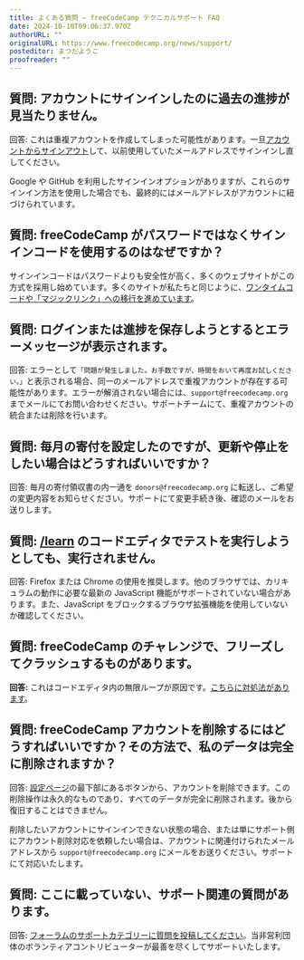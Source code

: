 ```yaml
---
title: よくある質問 – freeCodeCamp テクニカルサポート FAQ
date: 2024-10-10T09:06:37.970Z
authorURL: ""
originalURL: https://www.freecodecamp.org/news/support/
posteditor: まつだようこ
proofreader: ""
---
```


## 質問: アカウントにサインインしたのに過去の進捗が見当たりません。

<!-- more -->

回答: これは重複アカウントを作成してしまった可能性があります。一旦[アカウントからサインアウト][1]して、以前使用していたメールアドレスでサインインし直してください。

Google や GitHub を利用したサインインオプションがありますが、これらのサインイン方法を使用した場合でも、最終的にはメールアドレスがアカウントに紐づけられています。

## 質問: freeCodeCamp がパスワードではなくサインインコードを使用するのはなぜですか？

サインインコードはパスワードよりも安全性が高く、多くのウェブサイトがこの方式を採用し始めています。多くのサイトが私たちと同じように、[ワンタイムコードや「マジックリンク」への移行を進めています][2]。

## 質問: ログインまたは進捗を保存しようとするとエラーメッセージが表示されます。

回答: エラーとして`「問題が発生しました。お手数ですが、時間をおいて再度お試しください。」`と表示される場合、同一のメールアドレスで重複アカウントが存在する可能性があります。エラーが解消されない場合には、`support@freecodecamp.org` までメールにてお問い合わせください。サポートチームにて、重複アカウントの統合または削除を行います。

## 質問: 毎月の寄付を設定したのですが、更新や停止をしたい場合はどうすればいいですか？

回答: 毎月の寄付領収書の内一通を `donors@freecodecamp.org` に転送し、ご希望の変更内容をお知らせください。サポートにて変更手続き後、確認のメールをお送りします。

## 質問: [/learn][3] のコードエディタでテストを実行しようとしても、実行されません。

回答: Firefox または Chrome の使用を推奨します。他のブラウザでは、カリキュラムの動作に必要な最新の JavaScript 機能がサポートされていない場合があります。また、JavaScript をブロックするブラウザ拡張機能を使用していないか確認してください。

## 質問: freeCodeCamp のチャレンジで、フリーズしてクラッシュするものがあります。

**回答:** これはコードエディタ内の無限ループが原因です。[こちらに対処法があります][4]。

## 質問: freeCodeCamp アカウントを削除するにはどうすればいいですか？その方法で、私のデータは完全に削除されますか？

回答: [設定ページ][5]の最下部にあるボタンから、アカウントを削除できます。この削除操作は永久的なものであり、すべてのデータが完全に削除されます。後から復旧することはできません。

削除したいアカウントにサインインできない状態の場合、または単にサポート側にアカウント削除対応を依頼したい場合は、アカウントに関連付けられたメールアドレスから `support@freecodecamp.org` にメールをお送りください。サポートにて対応いたします。

## 質問: ここに載っていない、サポート関連の質問があります。

回答: [フォーラムのサポートカテゴリーに質問を投稿してください][6]。当非営利団体のボランティアコントリビューターが最善を尽くしてサポートいたします。

[1]: https://www.freecodecamp.org/japanese/settings
[2]: https://www.freecodecamp.org/news/360-million-reasons-to-destroy-all-passwords-9a100b2b5001/
[3]: https://www.freecodecamp.org/japanese/learn
[4]: https://forum.freecodecamp.org/t/free-code-camp-infinite-loop-protection/19550
[5]: https://www.freecodecamp.org/japanese/settings
[6]: https://forum.freecodecamp.org/new-topic?category=support

